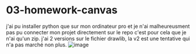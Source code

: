 # 03-homework-canvas

j'ai pu installer python que sur mon ordinateur pro et je n'ai malheureusment pas pu connecter mon projet directement sur le repo c'est pour cela que je n'ai qu'un zip.
j'ai 2 versions sur le fichier drawlib, la v2 est une tentative qui n'a pas marché non plus.
![image](https://github.com/manelleha/03-homework-canvas/assets/94798202/5c000c52-c80e-4e85-8808-1865c073d383)
